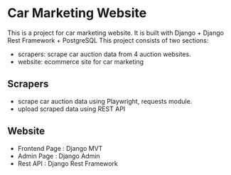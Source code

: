 # Car Marketing Website

This is a project for car marketing website.
It is built with Django + Django Rest Framework + PostgreSQL
This project consists of two sections:

- scrapers: scrape car auction data from 4 auction websites.
- website: ecommerce site for car marketing

## Scrapers

- scrape car auction data using Playwright, requests module.
- upload scraped data using REST API

## Website

- Frontend Page : Django MVT
- Admin Page : Django Admin
- Rest API : Django Rest Framework
